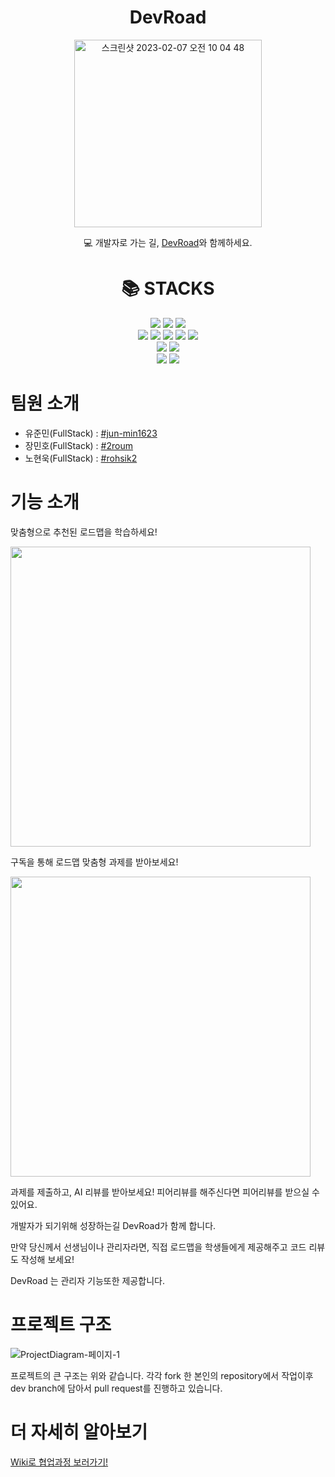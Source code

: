 
<div align=center>
  <h1>DevRoad</h1>
<img width="300" alt="스크린샷 2023-02-07 오전 10 04 48" src="https://user-images.githubusercontent.com/37894908/217122572-2e6b7791-9bf2-4fae-926f-c433dedde8a3.png">
  
  <p>💻 개발자로 가는 길, <a href = "https://devRoad.site" target=_blnak>DevRoad</a>와 함께하세요.</p>
</div>


<div align=center><h1>📚 STACKS</h1></div>

<div align=center> 
  <img src="https://img.shields.io/badge/java-007396?style=for-the-badge&logo=java&logoColor=white"> 
  <img src="https://img.shields.io/badge/mysql-4479A1?style=for-the-badge&logo=mysql&logoColor=white"> 
  <img src="https://img.shields.io/badge/spring-6DB33F?style=for-the-badge&logo=spring&logoColor=white"> 
  <br>
  
  <img src="https://img.shields.io/badge/html5-E34F26?style=for-the-badge&logo=html5&logoColor=white"> 
  <img src="https://img.shields.io/badge/css-1572B6?style=for-the-badge&logo=css3&logoColor=white"> 
  <img src="https://img.shields.io/badge/javascript-F7DF1E?style=for-the-badge&logo=javascript&logoColor=black"> 
  <img src="https://img.shields.io/badge/Vue.js-35495E?style=for-the-badge&logo=jquery&logoColor=white">
  <img src="https://img.shields.io/badge/bootstrap-7952B3?style=for-the-badge&logo=bootstrap&logoColor=white">
  
  <br>

  <img src="https://img.shields.io/badge/linux-FCC624?style=for-the-badge&logo=linux&logoColor=black"> 
  <img src="https://img.shields.io/badge/amazonaws-232F3E?style=for-the-badge&logo=amazonaws&logoColor=white"> 
  <br>
  
  <img src="https://img.shields.io/badge/github-181717?style=for-the-badge&logo=github&logoColor=white">
  <img src="https://img.shields.io/badge/git-F05032?style=for-the-badge&logo=git&logoColor=white">
  <br>
</div>

# 팀원 소개
- 유준민(FullStack) : [#jun-min1623](https://github.com/jun-min1623)
- 장민호(FullStack) : [#2roum](https://github.com/2roum)
- 노현욱(FullStack) : [#rohsik2](https://github.com/rohsik2)

# 기능 소개

맞춤형으로 추천된 로드맵을 학습하세요!


<img width=480px src = "https://user-images.githubusercontent.com/37894908/220059486-ca56700a-6cf2-435c-b57d-2f1fa73820b2.gif">

구독을 통해 로드맵 맞춤형 과제를 받아보세요!

<img width=480px src = "https://user-images.githubusercontent.com/37894908/220059552-3392b7e4-81be-466c-8702-fba05ab19273.gif">


과제를 제출하고, AI 리뷰를 받아보세요! 피어리뷰를 해주신다면 피어리뷰를 받으실 수 있어요.


개발자가 되기위해 성장하는길 DevRoad가 함께 합니다.

만약 당신께서 선생님이나 관리자라면, 직접 로드맵을 학생들에게 제공해주고 코드 리뷰도 작성해 보세요!

DevRoad 는 관리자 기능또한 제공합니다.


# 프로젝트 구조
![ProjectDiagram-페이지-1](https://user-images.githubusercontent.com/37894908/220061631-111ae0db-b972-4b24-97a9-8df71bceab2f.jpg)


프로젝트의 큰 구조는 위와 같습니다. 각각 fork 한 본인의 repository에서 작업이후 dev branch에 담아서 pull request를 진행하고 있습니다.


# 더 자세히 알아보기
 <a href = "https://github.com/softeerbootcamp/Team8_FullStack/wiki" target=_blnak>Wiki로 협업과정 보러가기!</a>
